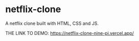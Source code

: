 # netflix-clone
A netflix clone built with HTML, CSS and JS.

THE LINK TO DEMO:
https://netflix-clone-nine-pi.vercel.app/

